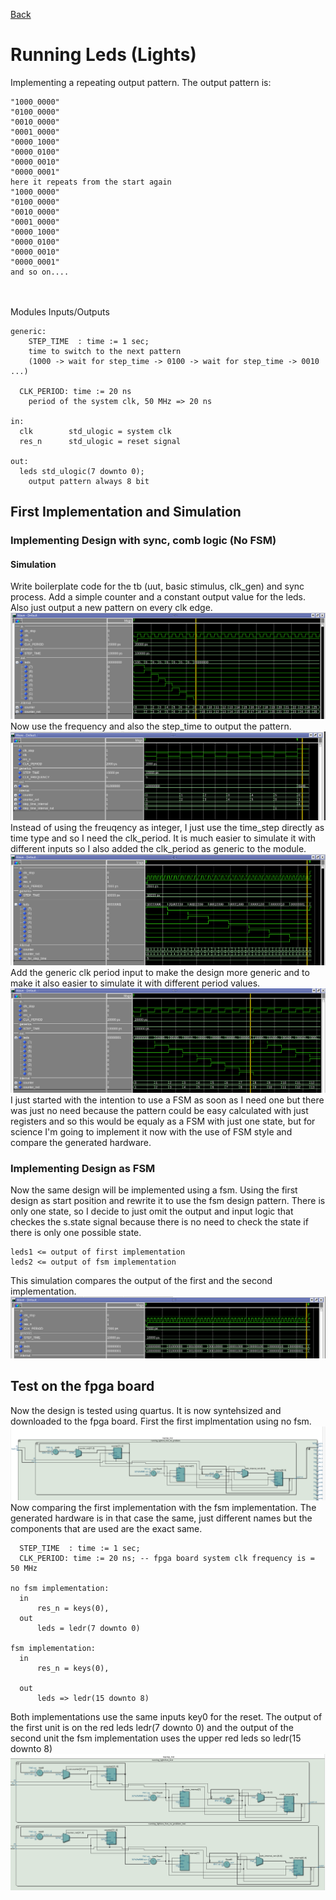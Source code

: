 [Back](../../)
# Running Leds (Lights)
Implementing a repeating output pattern. The output pattern is:
````
"1000_0000"
"0100_0000"
"0010_0000"
"0001_0000"
"0000_1000"
"0000_0100"
"0000_0010"
"0000_0001"
here it repeats from the start again
"1000_0000"
"0100_0000"
"0010_0000"
"0001_0000"
"0000_1000"
"0000_0100"
"0000_0010"
"0000_0001"
and so on....
````
<br > <br >
Modules Inputs/Outputs
```
generic:
	STEP_TIME  : time := 1 sec;
    time to switch to the next pattern
    (1000 -> wait for step_time -> 0100 -> wait for step_time -> 0010 ...)

  CLK_PERIOD: time := 20 ns
    period of the system clk, 50 MHz => 20 ns

in:
  clk        std_ulogic = system clk
  res_n      std_ulogic = reset signal

out:
  leds std_ulogic(7 downto 0);
    output pattern always 8 bit
```

## First Implementation and Simulation
### Implementing Design with sync, comb logic (No FSM)
#### Simulation
Write boilerplate code for the tb (uut, basic stimulus, clk_gen) and sync process. Add a simple counter and a constant output value for the leds. Also just output a new pattern on every clk edge.
<br>
![start sim ](./img/sim_start.png)
<br>
Now use the frequency and also the step_time to output the pattern.
<br>
![sim with frequency](./img/sim_use_frequency.png)
<br>
Instead of using the freuqency as integer, I just use the time_step directly as time type and so I need the clk_period. It is much easier to simulate it with different inputs so I also added the clk_period as generic to the module.
<br>
![use the input clk_period](./img/sim_one_pattern_with_period.png)
<br>
Add the generic clk period input to make the design more generic and to make it also easier to simulate it with different period values.
<br>
![final implementation](./img/sim_repeat_pattern1.png)
<br>
I just started with the intention to use a FSM as soon as I need one but there was just no need because the pattern could be easy calculated with just registers and so this would be equaly as a FSM with just one state, but for science I'm going to implement it now with the use of FSM style and compare the generated hardware.

### Implementing Design as FSM
Now the same design will be implemented using a fsm.
Using the first design as start position and rewrite it to use the fsm design pattern. There is only one state, so I decide to just omit the output and input logic that checkes the s.state signal because there is no need to check the state if there is only one possible state.
```
leds1 <= output of first implementation
leds2 <= output of fsm implementation
```
This simulation compares the output of the first and the second implementation.
<br>
![compare final implementation](./img/sim_compare_with_fsm_implementation.png)
<br>

## Test on the fpga board
Now the design is tested using quartus. It is now syntehsized and downloaded to the fpga board. First the first implmentation using no fsm.
<br>
![rlt view first implementation](./img/test_no_fsm_implementation.png)
<br>
Now comparing the first implementation with the fsm implementation. The generated hardware is in that case the same, just different names but the components that are used are the exact same.
```
  STEP_TIME  : time := 1 sec;
  CLK_PERIOD: time := 20 ns; -- fpga board system clk frequency is = 50 MHz

no fsm implementation:
  in
      res_n = keys(0),
  out
      leds = ledr(7 downto 0)

fsm implementation:
  in
      res_n = keys(0),

  out
      leds => ledr(15 downto 8)
```
Both implementations use the same inputs key0 for the reset. The output of the first unit is on the red leds ledr(7 downto 0) and the output of the second unit the fsm implementation uses the upper red leds so ledr(15 downto 8)
<br>
![rlt view compare](./img/test_comparing_designs.png)
<br>
